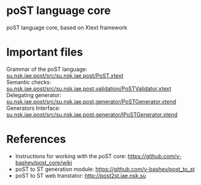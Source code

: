 # poST language core
poST language core, based on Xtext framework

# Important files
Grammar of the poST language: [su.nsk.iae.post/src/su.nsk.iae.post/PoST.xtext](https://github.com/v-bashev/post_core/blob/main/su.nsk.iae.post.parent/su.nsk.iae.post/src/su/nsk/iae/post/PoST.xtext)\
Semantic checks: [su.nsk.iae.post/src/su.nsk.iae.post.validation/PoSTValidator.xtext](https://github.com/v-bashev/post_core/blob/main/su.nsk.iae.post.parent/su.nsk.iae.post/src/su/nsk/iae/post/validation/PoSTValidator.xtend)\
Delegating generator: [su.nsk.iae.post/src/su.nsk.iae.post.generator/PoSTGenerator.xtend](https://github.com/v-bashev/post_core/blob/main/su.nsk.iae.post.parent/su.nsk.iae.post/src/su/nsk/iae/post/generator/PoSTGenerator.xtend)\
Generators Interface: [su.nsk.iae.post/src/su.nsk.iae.post.generator/IPoSTGenerator.xtend](https://github.com/v-bashev/post_core/blob/main/su.nsk.iae.post.parent/su.nsk.iae.post/src/su/nsk/iae/post/generator/IPoSTGenerator.xtend)


# References
- Instructions for working with the poST core: https://github.com/v-bashev/post_core/wiki 
- poST to ST generation module: https://github.com/v-bashev/post_to_st 
- poST to ST web transtator: http://post2st.iae.nsk.su
